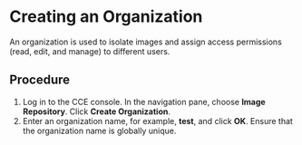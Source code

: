 # Creating an Organization<a name="cce_01_0207"></a>

An organization is used to isolate images and assign access permissions \(read, edit, and manage\) to different users.

## Procedure<a name="section319913522815"></a>

1.  Log in to the CCE console. In the navigation pane, choose  ****Image Repository****. Click  ****Create Organization****.
2.  Enter an organization name, for example,  **test**, and click  ****OK****. Ensure that the organization name is globally unique.

